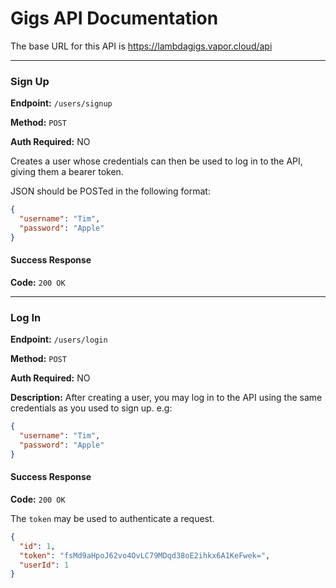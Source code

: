 # Gigs API Documentation

The base URL for this API is https://lambdagigs.vapor.cloud/api

--- 

### Sign Up

**Endpoint:** `/users/signup`

**Method:** `POST`

**Auth Required:** NO

Creates a user whose credentials can then be used to log in to the API, giving them a bearer token.

JSON should be POSTed in the following format: 

``` JSON
{
  "username": "Tim",
  "password": "Apple"
}
```

#### Success Response

**Code:** `200 OK`

--- 

### Log In

**Endpoint:** `/users/login`

**Method:** `POST`

**Auth Required:** NO

**Description:** After creating a user, you may log in to the API using the same credentials as you used to sign up. e.g:

``` JSON 
{
  "username": "Tim",
  "password": "Apple"
}
```

#### Success Response

**Code:** `200 OK`

The `token` may be used to authenticate a request.

``` JSON
{
  "id": 1,
  "token": "fsMd9aHpoJ62vo4OvLC79MDqd38oE2ihkx6A1KeFwek=",
  "userId": 1
}
```

